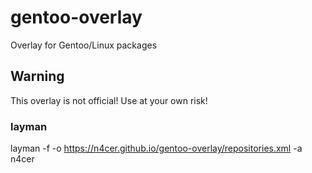 gentoo-overlay
==============

Overlay for Gentoo/Linux packages

## Warning

This overlay is not official! Use at your own risk!

### layman

layman -f -o https://n4cer.github.io/gentoo-overlay/repositories.xml -a n4cer
